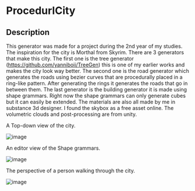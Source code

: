 # ProcedurlCity
## Description
This generator was made for a project during the 2nd year of my studies. The inspiration for the city is Morthal from Skyrim. There are 3 generators that make this city. The first one is the tree generator (https://github.com/yanniboii/TreeGen) this is one of my earlier works and makes the city look way better. The second one is the road generator which generates the roads using bezier curves that are procedurally placed in a ring-like pattern. After generating the rings it generates the roads that go in between them. The last generator is the building generator it is made using shape grammars. Right now the shape grammars can only generate cubes but it can easily be extended. The materials are also all made by me in substance 3d designer. I found the skybox as a free asset online. The volumetric clouds and post-processing are from unity.

A Top-down view of the city.

![image](https://github.com/yanniboii/ProceduralCity/assets/125374308/2c42045a-208b-4a24-acf9-329a18145eae)

An editor view of the Shape grammars.

![image](https://github.com/yanniboii/ProceduralCity/assets/125374308/6127790a-da0b-4680-b764-db15df8d8766)

The perspective of a person walking through the city.

![image](https://github.com/yanniboii/ProceduralCity/assets/125374308/a54ca404-93cc-437e-82f4-392c105dc97f)
